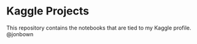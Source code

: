 # Kaggle Projects

This repository contains the notebooks that are tied to my Kaggle profile. @jonbown
